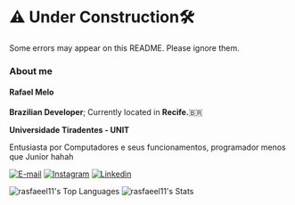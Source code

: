<h1>⚠️ Under Construction🛠️</h1>
<p>Some errors may appear on this README. Please ignore them.</p>

<h3>About me</h3>
<h4><strong>Rafael Melo</strong></h4>
<p><strong>Brazilian Developer</strong>; Currently located in <strong>Recife.</strong>🇧🇷</p>
<p><strong>Universidade Tiradentes - UNIT</strong></p>
<p>Entusiasta por Computadores e seus funcionamentos, programador menos que Junior hahah</p>


[![E-mail](https://img.shields.io/badge/Gmail-D14836?style=for-the-badge&logo=gmail&logoColor=white)](https://www.gmail.com)
[![Instagram](https://img.shields.io/badge/Instagram-E4405F?style=for-the-badge&logo=instagram&logoColor=white)](https://www.instagram.com/rafa.melo0111/)
[![Linkedin](https://img.shields.io/badge/LinkedIn-0077B5?style=for-the-badge&logo=linkedin&logoColor=white)](https://www.linkedin.com/in/rafael-melo-11753b218//)

![rasfaeel11's Top Languages](https://github-readme-stats.vercel.app/api/top-langs/?username=rasfaeel11&theme=vue-dark&show_icons=true&hide_border=true&layout=compact)
![rasfaeel11's Stats](https://github-readme-stats.vercel.app/api?username=rasfaeel11&theme=vue-dark&show_icons=true&hide_border=true&count_private=true)
